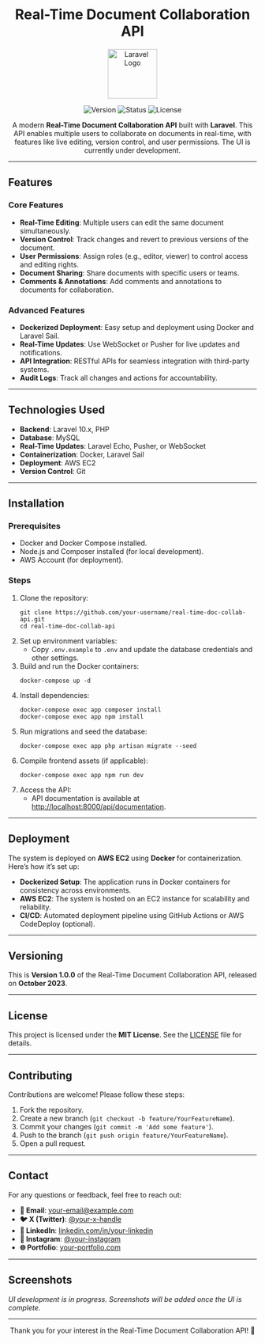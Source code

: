 <h1 align="center">Real-Time Document Collaboration API</h1>

<p align="center">
  <img src="https://laravel.com/img/logomark.min.svg" alt="Laravel Logo" width="100">
</p>

<p align="center">
  <img src="https://img.shields.io/badge/version-1.0.0-blue" alt="Version">
  <img src="https://img.shields.io/badge/status-development-yellow" alt="Status">
  <img src="https://img.shields.io/badge/license-MIT-orange" alt="License">
</p>

<p align="center">
  A modern <strong>Real-Time Document Collaboration API</strong> built with <strong>Laravel</strong>. This API enables multiple users to collaborate on documents in real-time, with features like live editing, version control, and user permissions. The UI is currently under development.
</p>

---

<h2>Features</h2>

<h3>Core Features</h3>
<ul>
  <li><strong>Real-Time Editing</strong>: Multiple users can edit the same document simultaneously.</li>
  <li><strong>Version Control</strong>: Track changes and revert to previous versions of the document.</li>
  <li><strong>User Permissions</strong>: Assign roles (e.g., editor, viewer) to control access and editing rights.</li>
  <li><strong>Document Sharing</strong>: Share documents with specific users or teams.</li>
  <li><strong>Comments & Annotations</strong>: Add comments and annotations to documents for collaboration.</li>
</ul>

<h3>Advanced Features</h3>
<ul>
  <li><strong>Dockerized Deployment</strong>: Easy setup and deployment using Docker and Laravel Sail.</li>
  <li><strong>Real-Time Updates</strong>: Use WebSocket or Pusher for live updates and notifications.</li>
  <li><strong>API Integration</strong>: RESTful APIs for seamless integration with third-party systems.</li>
  <li><strong>Audit Logs</strong>: Track all changes and actions for accountability.</li>
</ul>

---

<h2>Technologies Used</h2>
<ul>
  <li><strong>Backend</strong>: Laravel 10.x, PHP</li>
  <li><strong>Database</strong>: MySQL</li>
  <li><strong>Real-Time Updates</strong>: Laravel Echo, Pusher, or WebSocket</li>
  <li><strong>Containerization</strong>: Docker, Laravel Sail</li>
  <li><strong>Deployment</strong>: AWS EC2</li>
  <li><strong>Version Control</strong>: Git</li>
</ul>

---

<h2>Installation</h2>

<h3>Prerequisites</h3>
<ul>
  <li>Docker and Docker Compose installed.</li>
  <li>Node.js and Composer installed (for local development).</li>
  <li>AWS Account (for deployment).</li>
</ul>

<h3>Steps</h3>
<ol>
  <li>Clone the repository:
    <pre><code>git clone https://github.com/your-username/real-time-doc-collab-api.git
cd real-time-doc-collab-api</code></pre>
  </li>
  <li>Set up environment variables:
    <ul>
      <li>Copy <code>.env.example</code> to <code>.env</code> and update the database credentials and other settings.</li>
    </ul>
  </li>
  <li>Build and run the Docker containers:
    <pre><code>docker-compose up -d</code></pre>
  </li>
  <li>Install dependencies:
    <pre><code>docker-compose exec app composer install
docker-compose exec app npm install</code></pre>
  </li>
  <li>Run migrations and seed the database:
    <pre><code>docker-compose exec app php artisan migrate --seed</code></pre>
  </li>
  <li>Compile frontend assets (if applicable):
    <pre><code>docker-compose exec app npm run dev</code></pre>
  </li>
  <li>Access the API:
    <ul>
      <li>API documentation is available at <a href="http://localhost:8000/api/documentation" target="_blank">http://localhost:8000/api/documentation</a>.</li>
    </ul>
  </li>
</ol>

---

<h2>Deployment</h2>
<p>
  The system is deployed on <strong>AWS EC2</strong> using <strong>Docker</strong> for containerization. Here’s how it’s set up:
</p>
<ul>
  <li><strong>Dockerized Setup</strong>: The application runs in Docker containers for consistency across environments.</li>
  <li><strong>AWS EC2</strong>: The system is hosted on an EC2 instance for scalability and reliability.</li>
  <li><strong>CI/CD</strong>: Automated deployment pipeline using GitHub Actions or AWS CodeDeploy (optional).</li>
</ul>

---

<h2>Versioning</h2>
<p>
  This is <strong>Version 1.0.0</strong> of the Real-Time Document Collaboration API, released on <strong>October 2023</strong>.
</p>

---

<h2>License</h2>
<p>
  This project is licensed under the <strong>MIT License</strong>. See the <a href="LICENSE" target="_blank">LICENSE</a> file for details.
</p>

---

<h2>Contributing</h2>
<p>
  Contributions are welcome! Please follow these steps:
</p>
<ol>
  <li>Fork the repository.</li>
  <li>Create a new branch (<code>git checkout -b feature/YourFeatureName</code>).</li>
  <li>Commit your changes (<code>git commit -m 'Add some feature'</code>).</li>
  <li>Push to the branch (<code>git push origin feature/YourFeatureName</code>).</li>
  <li>Open a pull request.</li>
</ol>

---

<h2>Contact</h2>
<p>
  For any questions or feedback, feel free to reach out:
</p>
<ul>
  <li><strong>📧 Email</strong>: <a href="mailto:your-email@example.com" target="_blank">your-email@example.com</a></li>
  <li><strong>🐦 X (Twitter)</strong>: <a href="https://twitter.com/your-x-handle" target="_blank">@your-x-handle</a></li>
  <li><strong>🔗 LinkedIn</strong>: <a href="https://linkedin.com/in/your-linkedin" target="_blank">linkedin.com/in/your-linkedin</a></li>
  <li><strong>📸 Instagram</strong>: <a href="https://instagram.com/your-instagram" target="_blank">@your-instagram</a></li>
  <li><strong>🌐 Portfolio</strong>: <a href="https://your-portfolio.com" target="_blank">your-portfolio.com</a></li>
</ul>

---

<h2>Screenshots</h2>
<p>
  <em>UI development is in progress. Screenshots will be added once the UI is complete.</em>
</p>

---

<p align="center">
  Thank you for your interest in the Real-Time Document Collaboration API! 🚀
</p>
